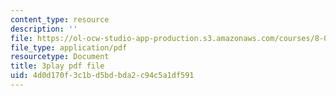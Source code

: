 ```yaml
---
content_type: resource
description: ''
file: https://ol-ocw-studio-app-production.s3.amazonaws.com/courses/8-06-quantum-physics-iii-spring-2018/4d0d170f3c1bd5bdbda2c94c5a1df591_gX2y3PHMmnk.pdf
file_type: application/pdf
resourcetype: Document
title: 3play pdf file
uid: 4d0d170f-3c1b-d5bd-bda2-c94c5a1df591
---
```

